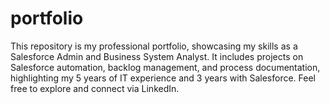 # portfolio
This repository is my professional portfolio, showcasing my skills as a Salesforce Admin and Business System Analyst. It includes projects on Salesforce automation, backlog management, and process documentation, highlighting my 5 years of IT experience and 3 years with Salesforce. Feel free to explore and connect via LinkedIn.
